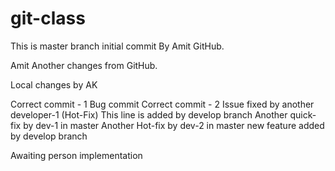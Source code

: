 # git-class
This is master branch initial commit By Amit GitHub.

Amit
Another changes from GitHub.

Local changes by AK

Correct commit - 1
Bug commit
Correct commit - 2
Issue fixed by another developer-1 (Hot-Fix)
This line is added by develop branch
Another quick-fix by dev-1 in master
Another Hot-fix by dev-2 in master
new feature added by develop branch

Awaiting person implementation
